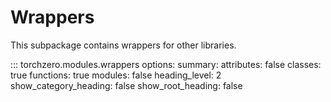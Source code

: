 # Wrappers

This subpackage contains wrappers for other libraries.

::: torchzero.modules.wrappers
    options:
        summary:
            attributes: false
            classes: true
            functions: true
            modules: false
        heading_level: 2
        show_category_heading: false
        show_root_heading: false
